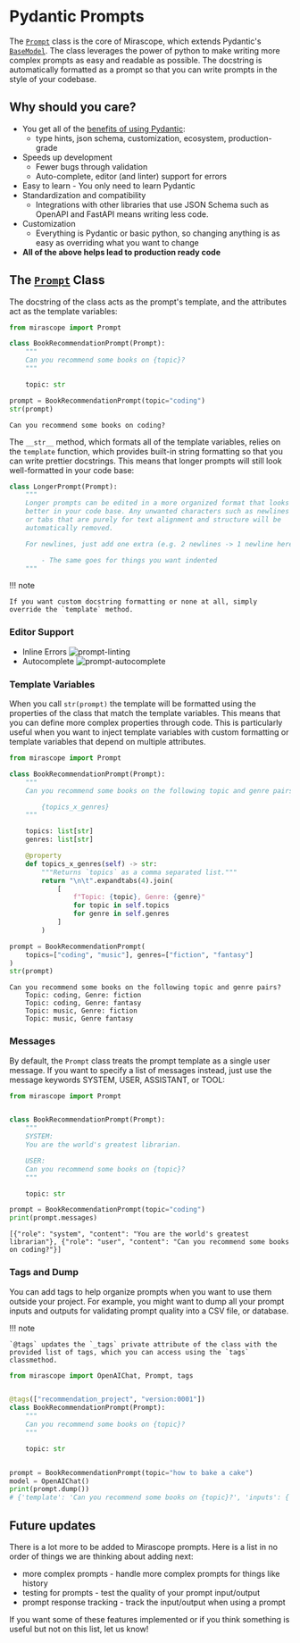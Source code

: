 # Pydantic Prompts

The [`Prompt`](../api/base/prompt.md#mirascope.base.prompt.Prompt) class is the core of Mirascope, which extends Pydantic's [`BaseModel`](https://docs.pydantic.dev/latest/api/base_model/). The class leverages the power of python to make writing more complex prompts as easy and readable as possible. The docstring is automatically formatted as a prompt so that you can write prompts in the style of your codebase.

## Why should you care?

- You get all of the [benefits of using Pydantic](https://docs.pydantic.dev/latest/#why-use-pydantic):
    - type hints, json schema, customization, ecosystem, production-grade
- Speeds up development
    - Fewer bugs through validation
    - Auto-complete, editor (and linter) support for errors
- Easy to learn
		- You only need to learn Pydantic
- Standardization and compatibility
    - Integrations with other libraries that use JSON Schema such as OpenAPI and FastAPI means writing less code.
- Customization
    - Everything is Pydantic or basic python, so changing anything is as easy as overriding what you want to change
- **All of the above helps lead to production ready code**


## The [`Prompt`](../api/base/prompt.md#mirascope.base.prompt.Prompt) Class

The docstring of the class acts as the prompt's template, and the attributes act as the template variables:

```python
from mirascope import Prompt

class BookRecommendationPrompt(Prompt):
    """
    Can you recommend some books on {topic}?
    """

    topic: str

prompt = BookRecommendationPrompt(topic="coding")
str(prompt)
```

```
Can you recommend some books on coding?
```

The `__str__` method, which formats all of the template variables, relies on the `template` function, which provides built-in string formatting so that you can write prettier docstrings. This means that longer prompts will still look well-formatted in your code base:

```python
class LongerPrompt(Prompt):
	"""
	Longer prompts can be edited in a more organized format that looks
	better in your code base. Any unwanted characters such as newlines
	or tabs that are purely for text alignment and structure will be 
	automatically removed.

	For newlines, just add one extra (e.g. 2 newlines -> 1 newline here)

		- The same goes for things you want indented
	"""
```

!!! note

	If you want custom docstring formatting or none at all, simply override the `template` method.
 
### Editor Support
* Inline Errors
![prompt-linting](https://github.com/Mirascope/mirascope/assets/15950811/4a1ebc7f-9f24-4106-a30c-87d68d88bf3c)
* Autocomplete
![prompt-autocomplete](https://github.com/Mirascope/mirascope/assets/15950811/a4c1e45b-d25e-438b-9d6d-b103c05ae054)

### Template Variables

When you call `str(prompt)` the template will be formatted using the properties of the class that match the template variables. This means that you can define more complex properties through code. This is particularly useful when you want to inject template variables with custom formatting or template variables that depend on multiple attributes. 

```python
from mirascope import Prompt

class BookRecommendationPrompt(Prompt):
    """
    Can you recommend some books on the following topic and genre pairs?

		{topics_x_genres}
    """

    topics: list[str]
	genres: list[str]

    @property
    def topics_x_genres(self) -> str:
        """Returns `topics` as a comma separated list."""
        return "\n\t".expandtabs(4).join(
            [
                f"Topic: {topic}, Genre: {genre}"
                for topic in self.topics
                for genre in self.genres
            ]
        )

prompt = BookRecommendationPrompt(
	topics=["coding", "music"], genres=["fiction", "fantasy"]
)
str(prompt)
```

```
Can you recommend some books on the following topic and genre pairs?
	Topic: coding, Genre: fiction
	Topic: coding, Genre: fantasy
	Topic: music, Genre: fiction
	Topic: music, Genre fantasy
```

### Messages

By default, the `Prompt` class treats the prompt template as a single user message. If you want to specify a list of messages instead, just use the message keywords SYSTEM, USER, ASSISTANT, or TOOL:

```python
from mirascope import Prompt


class BookRecommendationPrompt(Prompt):
	"""
	SYSTEM:
	You are the world's greatest librarian.

	USER:
	Can you recommend some books on {topic}?
	"""

	topic: str

prompt = BookRecommendationPrompt(topic="coding")
print(prompt.messages)
```

```
[{"role": "system", "content": "You are the world's greatest librarian"}, {"role": "user", "content": "Can you recommend some books on coding?"}]
```

### Tags and Dump

You can add tags to help organize prompts when you want to use them outside your project. For example, you might want to dump all your prompt inputs and outputs for validating prompt quality into a CSV file, or database. 

!!! note 
	
	`@tags` updates the `_tags` private attribute of the class with the provided list of tags, which you can access using the `tags` classmethod.

```python
from mirascope import OpenAIChat, Prompt, tags


@tags(["recommendation_project", "version:0001"])
class BookRecommendationPrompt(Prompt):
    """
    Can you recommend some books on {topic}?
    """

    topic: str


prompt = BookRecommendationPrompt(topic="how to bake a cake")
model = OpenAIChat()
print(prompt.dump())
# {'template': 'Can you recommend some books on {topic}?', 'inputs': {'topic': 'how to bake a cake'}, 'tags': ['recommendation_project', 'version:0001'], 'call_params': {'model': 'gpt-3.5-turbo-16k'}}
```

## Future updates

There is a lot more to be added to Mirascope prompts. Here is a list in no order of things we are thinking about adding next: 

- more complex prompts - handle more complex prompts for things like history
- testing for prompts - test the quality of your prompt input/output
- prompt response tracking - track the input/output when using a prompt

If you want some of these features implemented or if you think something is useful but not on this list, let us know!
